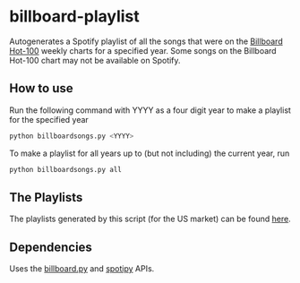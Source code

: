 # billboard-playlist  

Autogenerates a Spotify playlist of all the songs that were on the [Billboard Hot-100](https://www.billboard.com/charts/hot-100/) weekly charts for a specified year. Some songs on the Billboard Hot-100 chart may not be available on Spotify.

## How to use
Run the following command with YYYY as a four digit year to make a playlist for the specified year

```bash
python billboardsongs.py <YYYY>
```

To make a playlist for all years up to (but not including) the current year, run

```bash
python billboardsongs.py all
```

## The Playlists
The playlists generated by this script (for the US market) can be found [here](https://open.spotify.com/user/31tbp2dveggycdt7xvsyb665twsq?si=fc11862835824516).

## Dependencies
Uses the [billboard.py](https://github.com/guoguo12/billboard-charts) and [spotipy](https://spotipy.readthedocs.io/en/2.22.1/) APIs.
